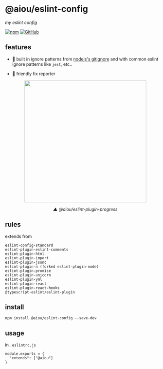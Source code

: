 # @aiou/eslint-config
*my eslint config*

[![npm](https://img.shields.io/npm/v/@aiou/eslint-config)](https://www.npmjs.com/package/@aiou/eslint-config) [![GitHub](https://img.shields.io/npm/l/@aiou/eslint-config)](https://github.com/JiangWeixian/eslint-config/tree/master/packages/default) 

## features

- 🙈 built in ignore patterns from [nodejs's gitignore](https://github.com/github/gitignore/blob/master/Node.gitignore) and with common eslint ignore patterns like `jest`, etc..
- 💅 friendly fix reporter

    <div align='center'>

    <img src="https://user-images.githubusercontent.com/6839576/148364688-6a9fa8ac-94a3-4897-89fc-a3b64606e93c.png" width="400px" />

    *▲ @aiou/eslint-plugin-progress*

    </div>
    
## rules

extends from 

```tsx
eslint-config-standard
eslint-plugin-eslint-comments
eslint-plugin-html
eslint-plugin-import
eslint-plugin-jsonc
eslint-plugin-n (forked eslint-plugin-node)
eslint-plugin-promise
eslint-plugin-unicorn
eslint-plugin-yml
eslint-plugin-react
eslint-plugin-react-hooks
@typescript-eslint/eslint-plugin
```

## install

```console
npm install @aiou/eslint-config --save-dev
```

## usage

in `.eslintrc.js`

```
module.exports = {
  "extends": ["@aiou"]
}
```

